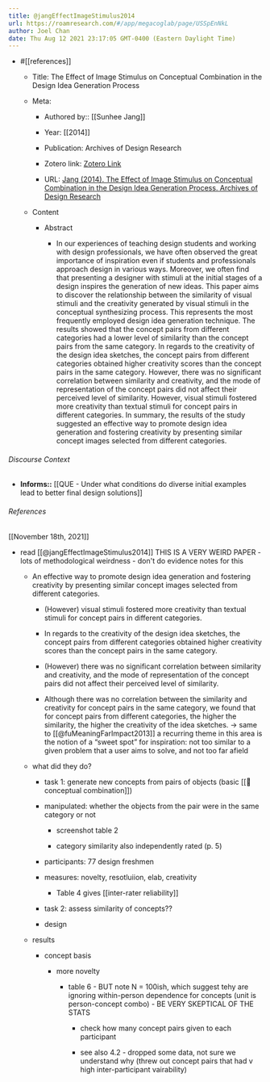 ```yaml
---
title: @jangEffectImageStimulus2014
url: https://roamresearch.com/#/app/megacoglab/page/USSpEnNkL
author: Joel Chan
date: Thu Aug 12 2021 23:17:05 GMT-0400 (Eastern Daylight Time)
---
```


- #[[references]]

    - Title: The Effect of Image Stimulus on Conceptual Combination in the Design Idea Generation Process

    - Meta:

        - Authored by:: [[Sunhee Jang]]

        - Year: [[2014]]

        - Publication: Archives of Design Research

        - Zotero link: [Zotero Link](zotero://select/items/7_P5MNGTPD)

        - URL: [Jang (2014). The Effect of Image Stimulus on Conceptual Combination in the Design Idea Generation Process. Archives of Design Research](undefined)

    - Content

        - Abstract

            - In our experiences of teaching design students and working with design professionals, we have often observed the great importance of inspiration even if students and professionals approach design in various ways. Moreover, we often find that presenting a designer with stimuli at the initial stages of a design inspires the generation of new ideas. This paper aims to discover the relationship between the similarity of visual stimuli and the creativity generated by visual stimuli in the conceptual synthesizing process. This represents the most frequently employed design idea generation technique. The results showed that the concept pairs from different categories had a lower level of similarity than the concept pairs from the same category. In regards to the creativity of the design idea sketches, the concept pairs from different categories obtained higher creativity scores than the concept pairs in the same category. However, there was no significant correlation between similarity and creativity, and the mode of representation of the concept pairs did not affect their perceived level of similarity. However, visual stimuli fostered more creativity than textual stimuli for concept pairs in different categories. In summary, the results of the study suggested an effective way to promote design idea generation and fostering creativity by presenting similar concept images selected from different categories.

###### Discourse Context

- **Informs::** [[QUE - Under what conditions do diverse initial examples lead to better final design solutions]]

###### References

[[November 18th, 2021]]

- read [[@jangEffectImageStimulus2014]] THIS IS A VERY WEIRD PAPER - lots of methodological weirdness - don't do evidence notes for this

    - An effective way to promote design idea generation and fostering creativity by presenting similar concept images selected from different categories.

        - (However) visual stimuli fostered more creativity than textual stimuli for concept pairs in different categories.

        - In regards to the creativity of the design idea sketches, the concept pairs from different categories obtained higher creativity scores than the concept pairs in the same category.

        - (However) there was no significant correlation between similarity and creativity, and the mode of representation of the concept pairs did not affect their perceived level of similarity.

        - Although there was no correlation between the similarity and creativity for concept pairs in the same category, we found that for concept pairs from different categories, the higher the similarity, the higher the creativity of the idea sketches. -> same to [[@fuMeaningFarImpact2013]] a recurring theme in this area is the notion of a “sweet spot” for inspiration: not too similar to a given problem that a user aims to solve, and not too far afield

    - what did they do?

        - task 1: generate new concepts from pairs of objects (basic [[🧱 conceptual combination]])

        - manipulated: whether the objects from the pair were in the same category or not

            - screenshot table 2

            - category similarity also independently rated (p. 5)

        - participants: 77 design freshmen

        - measures: novelty, resotluiion, elab, creativity

            - Table 4 gives [[inter-rater reliability]]

        - task 2: assess similarity of concepts??

        - design

    - results

        - concept basis

            - more novelty

                - table 6 -  BUT note N = 100ish, which suggest tehy are ignoring within-person dependence for concepts (unit is person-concept combo) - BE VERY SKEPTICAL OF THE STATS

                    - check how many concept pairs given to each participant

                    - see also 4.2 - dropped some data, not sure we understand why (threw out concept pairs that had v high inter-participant vairability)
